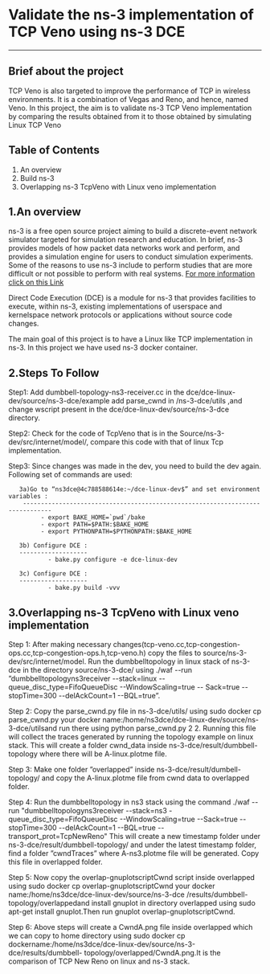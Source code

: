 # Validate the ns-3 implementation of TCP Veno using ns-3 DCE
--------------------

Brief about the project
------------------------
TCP Veno is also targeted to improve the performance of TCP in wireless
environments. It is a combination of Vegas and Reno, and hence, named Veno. In this
project, the aim is to validate ns-3 TCP Veno implementation by comparing the results
obtained from it to those obtained by simulating Linux TCP Veno

Table of Contents
---------------------
1. An overview
2. Build ns-3
3. Overlapping ns-3 TcpVeno with Linux veno implementation

1.An overview
----------------
ns-3 is a free open source project aiming to build a discrete-event
network simulator targeted for simulation research and education.
In brief, ns-3 provides models of how packet data networks work and perform, 
and provides a simulation engine for users to conduct simulation experiments. 
Some of the reasons to use ns-3 include to perform studies that are more difficult 
or not possible to perform with real systems.
[For more information click on this Link](http://www.nsnam.org)

Direct Code Execution (DCE) is a module for ns-3 that provides facilities to execute,
within ns-3, existing implementations of userspace and kernelspace network protocols or 
applications without source code changes.

The main goal of this project is to have a Linux like TCP implementation in ns-3.
In this project we have used ns-3 docker container.

2.Steps To Follow
--------------------
Step1: Add dumbbell-topology-ns3-receiver.cc in the dce/dce-linux-dev/source/ns-3-dce/example 
       add parse_cwnd in /ns-3-dce/utils ,and change wscript present in the dce/dce-linux-dev/source/ns-3-dce directory.

Step2: Check for the code of TcpVeno that is in the Source/ns-3-dev/src/internet/model/,
        compare this code with that of linux Tcp implementation.
        
Step3: Since changes was made in  the dev, you need to build the dev again.
       Following set of commands are used:
       
       3a)Go to “ns3dce@4c788588614e:~/dce-linux-dev$” and set environment variables :
        ------------------------------------------------------------------------------
             - export BAKE_HOME=`pwd`/bake
             - export PATH=$PATH:$BAKE_HOME
             - export PYTHONPATH=$PYTHONPATH:$BAKE_HOME
       
       3b) Configure DCE :
       -------------------
               - bake.py configure -e dce-linux-dev
       
       3c) Configure DCE :
       -------------------   
               - bake.py build -vvv
               
 3.Overlapping ns-3 TcpVeno with Linux veno implementation
 -------------------------------------------------------------
 Step 1: After making necessary changes(tcp-veno.cc,tcp-congestion-ops.cc,tcp-congestion-ops.h,tcp-veno.h)
          copy the files to source/ns-3-dev/src/internet/model.
          Run the dumbbelltopology in linux stack of ns-3-dce in the directory source/ns-3-dce/ using
         ./waf --run ”dumbbelltopologyns3receiver --stack=linux --queue_disc_type=FifoQueueDisc --WindowScaling=true
          -- Sack=true --stopTime=300 --delAckCount=1 --BQL=true”. 

 Step 2:  Copy the parse_cwnd.py file in ns-3-dce/utils/ using sudo docker cp parse_cwnd.py your docker     name:/home/ns3dce/dce-linux-dev/source/ns-3-dce/utilsand run there using python parse_cwnd.py 2 2.
 Running this file will collect the traces generated by running the topology example on linux stack. This will create a   folder cwnd_data inside ns-3-dce/result/dumbbell-topology where there will be A-linux.plotme file.
 
 Step 3:   Make one folder ”overlapped” inside ns-3-dce/result/dumbell-topology/ and copy the 
            A-linux.plotme file from cwnd data to overlapped folder.
 
 Step 4:  Run the dumbbelltopology in ns3 stack using the command
          ./waf --run "dumbbelltopologyns3receiver --stack=ns3 -queue_disc_type=FifoQueueDisc --WindowScaling=true 
          --Sack=true --stopTime=300 --delAckCount=1 --BQL=true --transport_prot=TcpNewReno"
           This will create a new timestamp folder under ns-3-dce/result/dumbbell-topology/ and under 
           the latest timestamp folder, find a folder ”cwndTraces” where A-ns3.plotme file will be generated.
           Copy this file in overlapped folder.
          
 Step 5:  Now copy the overlap-gnuplotscriptCwnd script inside overlapped using sudo docker 
          cp overlap-gnuplotscriptCwnd your  docker name:/home/ns3dce/dce-linux-dev/source/ns-3-dce 
          /results/dumbbell-topology/overlappedand install gnuplot in directory overlapped using 
           sudo apt-get install gnuplot.Then run gnuplot overlap-gnuplotscriptCwnd.
 
 Step 6: Above steps will create a CwndA.png file inside overlapped which we can copy to home directory
        using sudo docker cp dockername:/home/ns3dce/dce-linux-dev/source/ns-3-dce/results/dumbbell-            topology/overlapped/CwndA.png.It is the comparison of TCP New Reno on linux and ns-3 stack.
         
               
               
